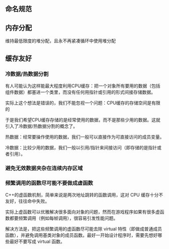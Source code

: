 ## 命名规范

## 内存分配

维持最低限度的堆分配，且永不再紧凑循环中使用堆分配

## 缓存友好

### 冷数据/热数据分割

有人可能认为这样能最大程度利用CPU缓存：把一个对象所有要用的数据（包括组件数据）都塞进一个类里，而没有任何用指针或引用的形式间接存储数据。

实际上这个想法是错误的，我们不能忽视一个问题：CPU缓存的存储空间是有限的

于是我们希望CPU缓存存储的是经常使用的数据，而不是那些少用的数据。这就引入了冷数据/热数据分割的概念了。

热数据：经常要操作使用的数据，我们一般可以直接作为可直接访问的成员变量。

冷数据：比较少用的数据，我们一般以引用/指针来间接访问（即存储的是指针或者引用）。

### 避免无效数据夹杂在连续内存区域

### 频繁调用的函数尽可能不要做成虚函数

C++的虚函数机制，简单来说是两次地址跳转的函数调用，这对 CPU 缓存十分不友好，往往命中失败。

实际上虚函数可以优雅解决很多面向对象的问题，然而在游戏程序如果有很多虚函数都要频繁调用（例如每帧调用），很容易引发性能问题。

解决方法是，把这些频繁调用的虚函数尽可能去除 virtual 特性（即做成普通成员函数），并避免调用基类对象的成员函数。最好一开始设计程序时，需要先想好哪些最好不要写成 virtual 函数。